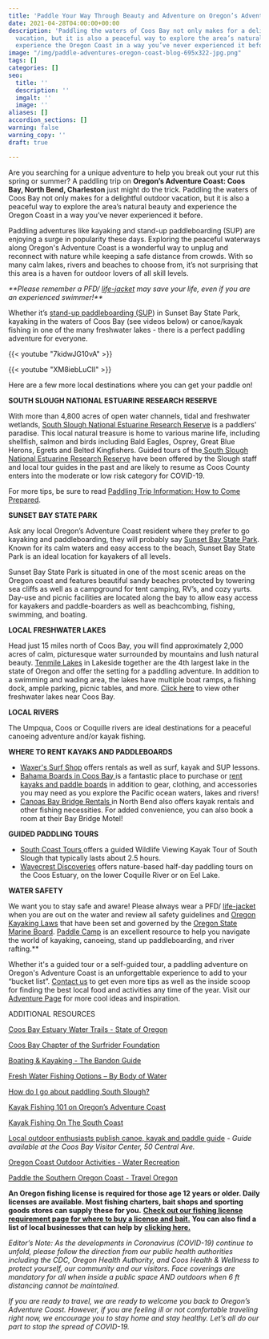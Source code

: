 ```yaml
---
title: 'Paddle Your Way Through Beauty and Adventure on Oregon’s Adventure Coast '
date: 2021-04-28T04:00:00+00:00
description: 'Paddling the waters of Coos Bay not only makes for a delightful outdoor
  vacation, but it is also a peaceful way to explore the area’s natural beauty and
  experience the Oregon Coast in a way you’ve never experienced it before. '
image: "/img/paddle-adventures-oregon-coast-blog-695x322-jpg.png"
tags: []
categories: []
seo:
  title: ''
  description: ''
  imgalt: ''
  image: ''
aliases: []
accordion_sections: []
warning: false
warning_copy: ''
draft: true

---
```

Are you searching for a unique adventure to help you break out your rut this spring or summer? A paddling trip on **Oregon’s Adventure Coast: Coos Bay, North Bend, Charleston** just might do the trick. Paddling the waters of Coos Bay not only makes for a delightful outdoor vacation, but it is also a peaceful way to explore the area’s natural beauty and experience the Oregon Coast in a way you’ve never experienced it before.

Paddling adventures like kayaking and stand-up paddleboarding (SUP) are enjoying a surge in popularity these days. Exploring the peaceful waterways along Oregon's Adventure Coast is a wonderful way to unplug and reconnect with nature while keeping a safe distance from crowds. With so many calm lakes, rivers and beaches to choose from, it’s not surprising that this area is a haven for outdoor lovers of all skill levels.

_**Please remember a PFD/_ [_life-jacket_](https://www.oregon.gov/osmb/boater-info/pages/life-jackets.aspx) _may save your life, even if you are an experienced swimmer!**_

Whether it’s [stand-up paddleboarding (SUP](https://www.oregonsadventurecoast.com/water-recreation/)) in Sunset Bay State Park, kayaking in the waters of Coos Bay (see videos below) or canoe/kayak fishing in one of the many freshwater lakes - there is a perfect paddling adventure for everyone.

{{< youtube "7kidwJG10vA" >}}<br>

{{< youtube "XM8iebLuClI" >}}<br>

Here are a few more local destinations where you can get your paddle on!

**SOUTH SLOUGH NATIONAL ESTUARINE RESEARCH RESERVE**

With more than 4,800 acres of open water channels, tidal and freshwater wetlands, [South Slough National Estuarine Research Reserve](http://www.oregon.gov/DSL/SSNERR/Pages/index.aspx) is a paddlers' paradise. This local natural treasure is home to various marine life, including shellfish, salmon and birds including Bald Eagles, Osprey, Great Blue Herons, Egrets and Belted Kingfishers. Guided tours of the[ South Slough National Estuarine Research Reserve](https://www.oregon.gov/dsl/SS/Pages/About.aspx) have been offered by the Slough staff and local tour guides in the past and are likely to resume as Coos County enters into the moderate or low risk category for COVID-19.

For more tips, be sure to read [Paddling Trip Information: How to Come Prepared](https://www.oregon.gov/dsl/SS/Documents/KayakCanoe.pdf).

**SUNSET BAY STATE PARK**

Ask any local Oregon’s Adventure Coast resident where they prefer to go kayaking and paddleboarding, they will probably say [Sunset Bay State Park](https://oregonsadventurecoast.com/adventure/state-parks-and-national-lands). Known for its calm waters and easy access to the beach, Sunset Bay State Park is an ideal location for kayakers of all levels.

Sunset Bay State Park is situated in one of the most scenic areas on the Oregon coast and features beautiful sandy beaches protected by towering sea cliffs as well as a campground for tent camping, RV’s, and cozy yurts. Day-use and picnic facilities are located along the bay to allow easy access for kayakers and paddle-boarders as well as beachcombing, fishing, swimming, and boating.

**LOCAL FRESHWATER LAKES**

Head just 15 miles north of Coos Bay, you will find approximately 2,000 acres of calm, picturesque water surrounded by mountains and lush natural beauty. [Tenmile Lakes](http://www.co.coos.or.us/departments/cooscountyparks/tenmile.aspx) in Lakeside together are the 4th largest lake in the state of Oregon and offer the setting for a paddling adventure. In addition to a swimming and wading area, the lakes have multiple boat ramps, a fishing dock, ample parking, picnic tables, and more. [Click here](https://www.oregonsadventurecoast.com/tripideas/fresh-water-fishing-options-by-body-of-water/) to view other freshwater lakes near Coos Bay.

**LOCAL RIVERS**

The Umpqua, Coos or Coquille rivers are ideal destinations for a peaceful canoeing adventure and/or kayak fishing.

**WHERE TO RENT KAYAKS AND PADDLEBOARDS**

* [Waxer's Surf Shop](http://www.surfwaxers.com/) offers rentals as well as surf, kayak and SUP lessons.
* [Bahama Boards in Coos Bay ](https://bahamastyles.com/coos-bay-shop/)is a fantastic place to purchase or [rent kayaks and paddle boards](http://www.surfwaxers.com/rentals-1/) in addition to gear, clothing, and accessories you may need as you explore the Pacific ocean waters, lakes and rivers!
* [Canoas Bay Bridge Rentals ](https://canoasport.wixsite.com/baybridgerentals)in North Bend also offers kayak rentals and other fishing necessities. For added convenience, you can also book a room at their Bay Bridge Motel!

**GUIDED PADDLING TOURS**

* [South Coast Tours ](https://www.southcoasttours.net/tours/south-slough-coos-bay/)offers a guided Wildlife Viewing Kayak Tour of South Slough that typically lasts about 2.5 hours.
* [Wavecrest Discoveries](http://wavecrestdiscoveries.com/nature-explorations-habitat/) offers nature-based half-day paddling tours on the Coos Estuary, on the lower Coquille River or on Eel Lake.

**WATER SAFETY**

We want you to stay safe and aware! Please always wear a PFD/ [life-jacket](https://www.oregon.gov/osmb/boater-info/pages/life-jackets.aspx) when you are out on the water and review all safety guidelines and [Oregon Kayaking Laws](https://paddlecamp.com/oregon-kayaking-laws/) that have been set and governed by the [Oregon State Marine Board](https://www.oregon.gov/OSMB/Pages/index.aspx). [Paddle Camp](https://paddlecamp.com/) is an excellent resource to help you navigate the world of kayaking, canoeing, stand up paddleboarding, and river rafting.**

Whether it's a guided tour or a self-guided tour, a paddling adventure on Oregon's Adventure Coast is an unforgettable experience to add to your “bucket list”. [Contact us](https://oregonsadventurecoast.com/contact/) to get even more tips as well as the inside scoop for finding the best local food and activities any time of the year. Visit our [Adventure Page](https://www.oregonsadventurecoast.com/adventures/) for more cool ideas and inspiration.

ADDITIONAL RESOURCES

[Coos Bay Estuary Water Trails - State of Oregon](https://www.oregon.gov/dsl/SS/documents/CoosBayEstuary_waterTrails_brochure.pdf)

[Coos Bay Chapter of the Surfrider Foundation](https://coosbay.surfrider.org/)

[Boating & Kayaking - The Bandon Guide](https://thebandonguide.com/boating-kayaking/)

[Fresh Water Fishing Options – By Body of Water](https://www.oregonsadventurecoast.com/tripideas/fresh-water-fishing-options-by-body-of-water/)

[How do I go about paddling South Slough?](https://www.oregon.gov/dsl/SS/Documents/Paddling%20South%20Slough.pdf)

[Kayak Fishing 101 on Oregon’s Adventure Coast](https://www.oregonsadventurecoast.com/blog/kayak-fishing-101-on-oregon-s-adventure-coast/)

[Kayak Fishing On The South Coast](https://www.oregonsadventurecoast.com/tripideas/kayak-fishing-on-the-south-coast/)

[Local outdoor enthusiasts publish canoe, kayak and paddle guide](https://theworldlink.com/community/bandon/sports/local-outdoor-enthusiasts-publish-canoe-kayak-and-paddle-guide/article_39d53993-bac7-5266-9cf1-c4451e0c8d4c.html) _- Guide available at the Coos Bay Visitor Center, 50 Central Ave._

[Oregon Coast Outdoor Activities - Water Recreation](https://www.oregonsadventurecoast.com/water-recreation/)

[Paddle the Southern Oregon Coast - Travel Oregon](https://traveloregon.com/things-to-do/paddle-southern-oregon-coast/)

**An Oregon fishing license is required for those age 12 years or older. Daily licenses are available. Most fishing charters, bait shops and sporting goods stores can supply these for you.** [**Check out our fishing license requirement page for where to buy a license and bait.**](https://oregonsadventurecoast.com/fishing-license-requirements/) **You can also find a list of local businesses that can help by** [**clicking here.**](https://oregonsadventurecoast.com/equipment-rent-and-buy/)

_Editor’s Note: As the developments in Coronavirus (COVID-19) continue to unfold, please follow the direction from our public health authorities including the CDC, Oregon Health Authority, and Coos Health & Wellness to protect yourself, our community and our visitors. Face coverings are mandatory for all when inside a public space AND outdoors when 6 ft distancing cannot be maintained._

_If you are ready to travel, we are ready to welcome you back to Oregon’s Adventure Coast. However, if you are feeling ill or not comfortable traveling right now, we encourage you to stay home and stay healthy. Let’s all do our part to stop the spread of COVID-19._